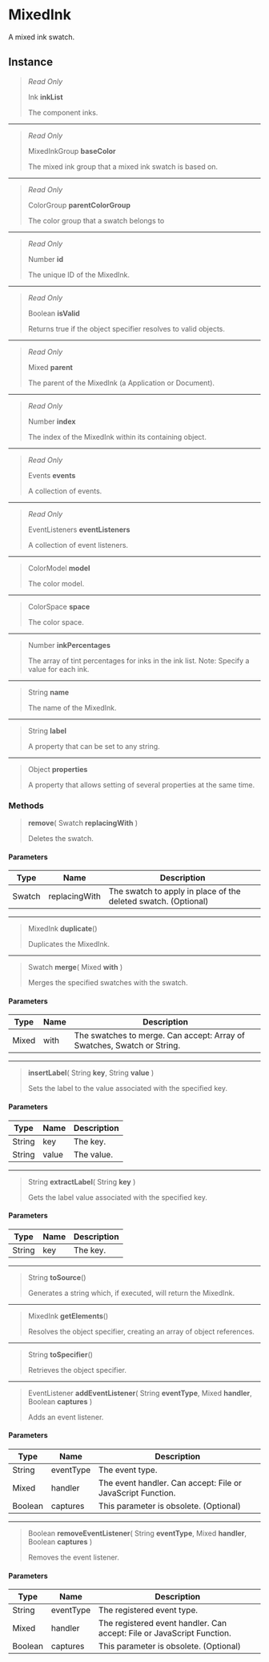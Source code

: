 # MixedInk
A mixed ink swatch.

## Instance
> *Read Only* 
> 
> Ink **inkList** 
>
> The component inks.
*** 
> *Read Only* 
> 
> MixedInkGroup **baseColor** 
>
> The mixed ink group that a mixed ink swatch is based on.
*** 
> *Read Only* 
> 
> ColorGroup **parentColorGroup** 
>
> The color group that a swatch belongs to
*** 
> *Read Only* 
> 
> Number **id** 
>
> The unique ID of the MixedInk.
*** 
> *Read Only* 
> 
> Boolean **isValid** 
>
> Returns true if the object specifier resolves to valid objects.
*** 
> *Read Only* 
> 
> Mixed **parent** 
>
> The parent of the MixedInk (a Application or Document).
*** 
> *Read Only* 
> 
> Number **index** 
>
> The index of the MixedInk within its containing object.
*** 
> *Read Only* 
> 
> Events **events** 
>
> A collection of events.
*** 
> *Read Only* 
> 
> EventListeners **eventListeners** 
>
> A collection of event listeners.
*** 
> ColorModel **model** 
>
> The color model.
*** 
> ColorSpace **space** 
>
> The color space.
*** 
> Number **inkPercentages** 
>
> The array of tint percentages for inks in the ink list. Note: Specify a value for each ink.
*** 
> String **name** 
>
> The name of the MixedInk.
*** 
> String **label** 
>
> A property that can be set to any string.
*** 
> Object **properties** 
>
> A property that allows setting of several properties at the same time.

### Methods
> **remove**( Swatch **replacingWith** )
> 
> Deletes the swatch.
#### Parameters
| Type | Name | Description |
|---|---|---|
| Swatch | replacingWith | The swatch to apply in place of the deleted swatch. (Optional) |

*** 
> MixedInk **duplicate**()
> 
> Duplicates the MixedInk.
*** 
> Swatch **merge**( Mixed **with** )
> 
> Merges the specified swatches with the swatch.
#### Parameters
| Type | Name | Description |
|---|---|---|
| Mixed | with | The swatches to merge. Can accept: Array of Swatches, Swatch or String. |

*** 
> **insertLabel**( String **key**, String **value** )
> 
> Sets the label to the value associated with the specified key.
#### Parameters
| Type | Name | Description |
|---|---|---|
| String | key | The key. |
| String | value | The value. |

*** 
> String **extractLabel**( String **key** )
> 
> Gets the label value associated with the specified key.
#### Parameters
| Type | Name | Description |
|---|---|---|
| String | key | The key. |

*** 
> String **toSource**()
> 
> Generates a string which, if executed, will return the MixedInk.
*** 
> MixedInk **getElements**()
> 
> Resolves the object specifier, creating an array of object references.
*** 
> String **toSpecifier**()
> 
> Retrieves the object specifier.
*** 
> EventListener **addEventListener**( String **eventType**, Mixed **handler**, Boolean **captures** )
> 
> Adds an event listener.
#### Parameters
| Type | Name | Description |
|---|---|---|
| String | eventType | The event type. |
| Mixed | handler | The event handler. Can accept: File or JavaScript Function. |
| Boolean | captures | This parameter is obsolete. (Optional) |

*** 
> Boolean **removeEventListener**( String **eventType**, Mixed **handler**, Boolean **captures** )
> 
> Removes the event listener.
#### Parameters
| Type | Name | Description |
|---|---|---|
| String | eventType | The registered event type. |
| Mixed | handler | The registered event handler. Can accept: File or JavaScript Function. |
| Boolean | captures | This parameter is obsolete. (Optional) |


